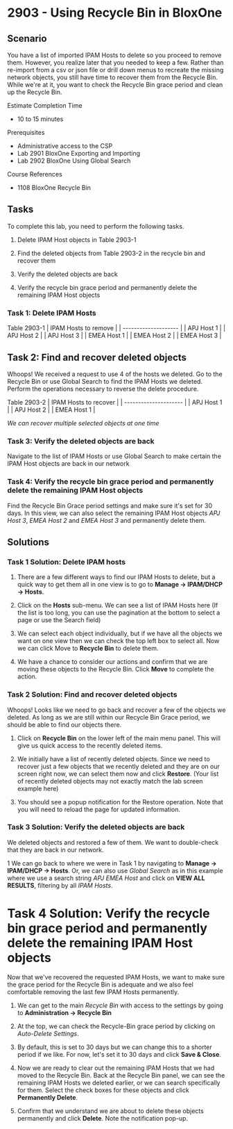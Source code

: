 # 2903 - Using Recycle Bin in BloxOne

## Scenario

You have a list of imported IPAM Hosts to delete so you proceed to remove them. However, you realize later that you needed to keep a few. Rather than re-import from a csv or json file or drill down menus to recreate the missing network objects, you still have time to recover them from the Recycle Bin. While we're at it, you want to check the Recycle Bin grace period and clean up the Recycle Bin.

Estimate Completion Time
* 10 to 15 minutes

Prerequisites
* Administrative access to the CSP
* Lab 2901 BloxOne Exporting and Importing
* Lab 2902 BloxOne Using Global Search

Course References
* 1108 BloxOne Recycle Bin

## Tasks

To complete this lab, you need to perform the following tasks.
1. Delete IPAM Host objects in Table 2903-1

2. Find the deleted objects from Table 2903-2 in the recycle bin and recover them

3. Verify the deleted objects are back

4. Verify the recycle bin grace period and permanently delete the remaining IPAM Host objects

### Task 1: Delete IPAM Hosts
Table 2903-1
| IPAM Hosts to remove |
| -------------------- |
| APJ Host 1           |
| APJ Host 2           |
| APJ Host 3           |
| EMEA Host 1          |
| EMEA Host 2          |
| EMEA Host 3          |

## Task 2: Find and recover deleted objects 

Whoops! We received a request to use 4 of the hosts we deleted. Go to the Recycle Bin or use Global Search to find the IPAM Hosts we deleted. Perform the operations necessary to reverse the delete procedure.

Table 2903-2
| IPAM Hosts to recover |
| --------------------- |
| APJ Host 1            |
| APJ Host 2            |
| EMEA Host 1           |


_We can recover multiple selected objects at one time_


### Task 3: Verify the deleted objects are back

Navigate to the list of IPAM Hosts or use Global Search to make certain the IPAM Host objects are back in our network


### Task 4: Verify the recycle bin grace period and permanently delete the remaining IPAM Host objects

Find the Recycle Bin Grace period settings and make sure it's set for 30 days. In this view, we can also select the remaining IPAM Host objects _APJ Host 3_, _EMEA Host 2_ and _EMEA Host 3_ and permanently delete them.


## Solutions


### Task 1 Solution: Delete IPAM hosts

1. There are a few different ways to find our IPAM Hosts to delete, but a quick way to get them all in one view is to go to **Manage → IPAM/DHCP → Hosts**.

2. Click on the **Hosts** sub-menu. We can see a list of IPAM Hosts here (If the list is too long, you can use the pagination at the bottom to select a page or use the Search field)

3. We can select each object individually, but if we have all the objects we want on one view then we can check the top left box to select all. Now we can click Move to **Recycle Bin** to delete them.

4. We have a chance to consider our actions and confirm that we are moving these objects to the Recycle Bin. Click **Move** to complete the action.

### Task 2 Solution: Find and recover deleted objects 

Whoops! Looks like we need to go back and recover a few of the objects we deleted. As long as we are still within our Recycle Bin Grace period, we should be able to find our objects there.

1. Click on **Recycle Bin** on the lower left of the main menu panel. This will give us quick access to the recently deleted items.

2. We initially have a list of recently deleted objects. Since we need to recover just a few objects that we recently deleted and they are on our screen right now, we can select them now and click **Restore**.
(Your list of recently deleted objects may not exactly match the lab screen example here)

3. You should see a popup notification for the Restore operation. Note that you will need to reload the page for updated information.

### Task 3 Solution: Verify the deleted objects are back

We deleted objects and restored a few of them. We want to double-check that they are back in our network.

1 We can go back to where we were in Task 1 by navigating to **Manage → IPAM/DHCP → Hosts**. Or, we can also use _Global Search_ as in this example where we use a search string _APJ EMEA Host_ and click on **VIEW ALL RESULTS**, filtering by all _IPAM Hosts_.

# Task 4 Solution: Verify the recycle bin grace period and permanently delete the remaining IPAM Host objects

Now that we've recovered the requested IPAM Hosts, we want to make sure the grace period for the Recycle Bin is adequate and we also feel comfortable removing the last few IPAM Hosts permanently.

1. We can get to the main _Recycle Bin_ with access to the settings by going to **Administration → Recycle Bin**

2. At the top, we can check the Recycle-Bin grace period by clicking on _Auto-Delete Settings_.

3. By default, this is set to 30 days but we can change this to a shorter period if we like. For now, let's set it to 30 days and click **Save & Close**.

4. Now we are ready to clear out the remaining IPAM Hosts that we had moved to the Recycle Bin. Back at the Recycle Bin panel, we can see the remaining IPAM Hosts we deleted earlier, or we can search specifically for them. Select the check boxes for these objects and click **Permanently Delete**.

5. Confirm that we understand we are about to delete these objects permanently and click **Delete**. Note the notification pop-up.




